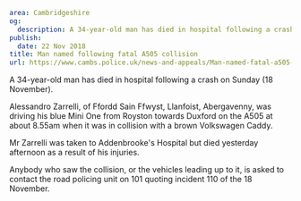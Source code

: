 ```yaml
area: Cambridgeshire
og:
  description: A 34-year-old man has died in hospital following a crash on Sunday (18 November).
publish:
  date: 22 Nov 2018
title: Man named following fatal A505 collision
url: https://www.cambs.police.uk/news-and-appeals/Man-named-fatal-a505-collision
```

A 34-year-old man has died in hospital following a crash on Sunday (18 November).

Alessandro Zarrelli, of Ffordd Sain Ffwyst, Llanfoist, Abergavenny, was driving his blue Mini One from Royston towards Duxford on the A505 at about 8.55am when it was in collision with a brown Volkswagen Caddy.

Mr Zarrelli was taken to Addenbrooke's Hospital but died yesterday afternoon as a result of his injuries.

Anybody who saw the collision, or the vehicles leading up to it, is asked to contact the road policing unit on 101 quoting incident 110 of the 18 November.
